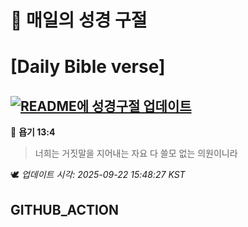 # 🙏 매일의 성경 구절
# [Daily Bible verse]
## [![README에 성경구절 업데이트](https://github.com/DONGSUKA/first_test/actions/workflows/update-readme-bible.yml/badge.svg)](https://github.com/DONGSUKA/first_test/actions/workflows/update-readme-bible.yml)
<!-- START_BIBLE_VERSE -->
📖 **욥기 13:4**
> 너희는 거짓말을 지어내는 자요 다 쓸모 없는 의원이니라

🕊️ _업데이트 시각: 2025-09-22 15:48:27 KST_
  <!-- END_BIBLE_VERSE -->
## GITHUB_ACTION
